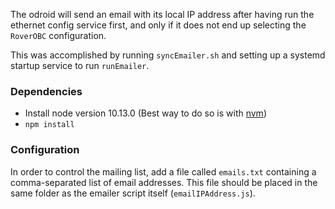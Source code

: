 The odroid will send an email with its local IP address after having run the ethernet config service first, and only if it does not end up selecting the `RoverOBC` configuration.

This was accomplished by running `syncEmailer.sh` and setting up a systemd startup service to run `runEmailer`.

### Dependencies

- Install node version 10.13.0 (Best way to do so is with [nvm](https://github.com/nvm-sh/nvm))
- `npm install`

### Configuration

In order to control the mailing list, add a file called `emails.txt` containing a comma-separated list of 
email addresses. This file should be placed in the same folder as the emailer script itself (`emailIPAddress.js`).